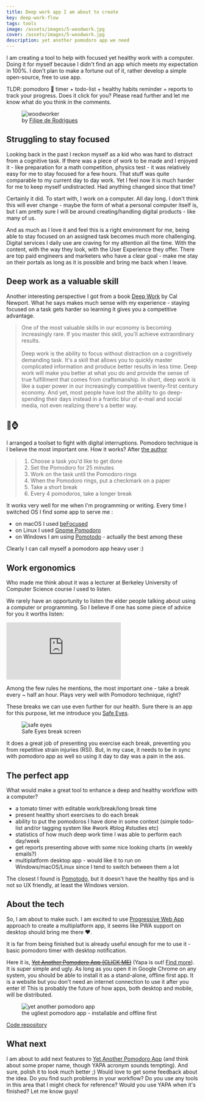 ```yaml
---
title: Deep work app I am about to create
key: deep-work-flow
tags: tools
image: /assets/images/5-woodwork.jpg
cover: /assets/images/5-woodwork.jpg
description: yet another pomodoro app we need
---
```


I am creating a tool to help with focused yet healthy work with a computer. Doing it for myself because I didn't find an app which meets my expectation in 100%. I don't plan to make a fortune out of it, rather develop a simple open-source, free to use app.

<!--more-->

TLDR: pomodoro 🍅 timer + todo-list + healthy habits reminder + reports to track your progress. Does it click for you? Please read further and let me know what do you think in the comments.

<figure>
  <img src="{{ "/assets/images/5-woodwork.jpg" | absolute_url }}" alt="woodworker">
  <figcaption>
    by <a href="https://unsplash.com/@bobrodriguez">Filipe de Rodrigues</a> 
  </figcaption>
</figure>

## Struggling to stay focused

Looking back in the past I reckon myself as a kid who was hard to distract from a cognitive task. If there was a piece of work to be made and I enjoyed it - like preparation for a math competition, physics test - it was relatively easy for me to stay focused for a few hours. That stuff was quite comparable to my current day to day work. Yet I feel now it is much harder for me to keep myself undistracted. Had anything changed since that time?

Certainly it did. To start with, I work on a computer. All day long. I don't think this will ever change - maybe the form of what a personal computer itself is, but I am pretty sure I will be around creating/handling digital products - like many of us.

And as much as I love it and feel this is a right environment for me, being able to stay focused on an assigned task becomes much more challenging. Digital services I daily use are craving for my attention all the time. With the content, with the way they look, with the User Experience they offer. There are top paid engineers and marketers who have a clear goal - make me stay on their portals as long as it is possible and bring me back when I leave.

## Deep work as a valuable skill

Another interesting perspective I got from a book [Deep Work](https://www.goodreads.com/book/show/25744928-deep-work) by Cal Newport. What he says makes much sense with my experience - staying focused on a task gets harder so learning it gives you a competitive advantage.

> One of the most valuable skills in our economy is becoming increasingly rare. If you master this skill, you'll achieve extraordinary results.<br><br>
> Deep work is the ability to focus without distraction on a cognitively demanding task. It's a skill that allows you to quickly master complicated information and produce better results in less time. Deep work will make you better at what you do and provide the sense of true fulfillment that comes from craftsmanship. In short, deep work is like a super power in our increasingly competitive twenty-first century economy. And yet, most people have lost the ability to go deep-spending their days instead in a frantic blur of e-mail and social media, not even realizing there's a better way.

## 🍅⌚

I arranged a toolset to fight with digital interruptions. Pomodoro technique is I believe the most important one. How it works? After [the author](https://francescocirillo.com/pages/pomodoro-technique)

> 1. Choose a task you'd like to get done
> 1. Set the Pomodoro for 25 minutes
> 1. Work on the task until the Pomodoro rings
> 1. When the Pomodoro rings, put a checkmark on a paper
> 1. Take a short break
> 1. Every 4 pomodoros, take a longer break

It works very well for me when I'm programming or writing. Every time I switched OS I find some app to serve me :

- on macOS I used [beFocused](https://xwavesoft.com/be-focused-pro-for-iphone-ipad-mac-os-x.html?utm_source=zapier.com&utm_medium=referral&utm_campaign=zapier)
- on Linux I used [Gnome Pomodoro](https://gnomepomodoro.org/)
- on Windows I am using [Pomotodo](https://pomotodo.com/) - actually the best among these

Clearly I can call myself a pomodoro app heavy user :)

## Work ergonomics

Who made me think about it was a lecturer at Berkeley University of Computer Science course I used to listen.

We rarely have an opportunity to listen the elder people talking about using a computer or programming. So I believe if one has some piece of advice for you it worths listen:

<div class="videoWrapper">
  <iframe src="https://www.youtube.com/embed/8aFp84teahw?start=81" frameborder="0" allow="accelerometer; autoplay; encrypted-media; gyroscope; picture-in-picture" allowfullscreen></iframe>
</div>

Among the few rules he mentions, the most important one - take a break every ~ half an hour. Plays very well with Pomodoro technique, right?

These breaks we can use even further for our health. Sure there is an app for this purpose, let me introduce you [Safe Eyes](https://slgobinath.github.io/SafeEyes/).

<figure>
  <img src="{{ "/assets/images/5-safe-eyes.png" | absolute_url }}" alt="safe eyes">
  <figcaption>
    Safe Eyes break screen  
  </figcaption>
</figure>

It does a great job of presenting you exercise each break, preventing you from repetitive strain injuries (RSI). But, in my case, it needs to be in sync with pomodoro app as well so using it day to day was a pain in the ass.

## The perfect app

What would make a great tool to enhance a deep and healthy workflow with a computer?

- a tomato timer with editable work/break/long break time
- present healthy short exercises to do each break
- ability to put the pomodoros I have done in some context (simple todo-list and/or tagging system like #work #blog #studies etc)
- statistics of how much deep work time I was able to perform each day/week
- get reports presenting above with some nice looking charts (in weekly emails?)
- multiplatform desktop app - would like it to run on Windows/macOS/Linux since I tend to switch between them a lot

The closest I found is [Pomotodo](https://pomotodo.com/), but it doesn't have the healthy tips and is not so UX friendly, at least the Windows version.

## About the tech

So, I am about to make such. I am excited to use [Progressive Web App](https://youtu.be/2KhRmFHLuhE) approach to create a multiplatform app, it seems like PWA support on desktop should bring me there ❤.

It is far from being finished but is already useful enough for me to use it - basic pomodoro timer with desktop notification.

Here it is, ~~[Yet Another Pomodoro App (CLICK ME)](https://www.kozubek.dev/yapa-frontend/)~~ (Yapa is out! [Find more](https://www.yapa.kozubek.dev)). It is super simple and ugly. As long as you open it in Google Chrome on any system, you should be able to install it as a stand-alone, offline first app. It is a website but you don't need an internet connection to use it after you enter it! This is probably the future of how apps, both desktop and mobile, will be distributed.

<figure>
  <img src="{{ "/assets/images/5-yapa.png" | absolute_url }}" alt="yet another pomodoro app">
  <figcaption>
    the ugliest pomodoro app - installable and offline first
  </figcaption>
</figure>

[Code repository](https://github.com/archiewald/yapa-frontend)

## What next

I am about to add next features to [Yet Another Pomodoro App](https://yapa.kozubek.dev/) (and think about some proper name, though YAPA acronym sounds tempting). And sure, polish it to look much better ;) Would love to get some feedback about the idea. Do you find such problems in your workflow? Do you use any tools in this area that I might check for reference? Would you use YAPA when it's finished? Let me know guys!
